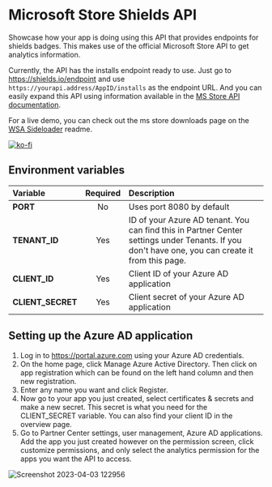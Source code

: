 # Microsoft Store Shields API
Showcase how your app is doing using this API that provides endpoints for shields badges. This makes use of the official Microsoft Store API to get analytics information.

Currently, the API has the installs endpoint ready to use. Just go to https://shields.io/endpoint and use `https://yourapi.address/AppID/installs` as the endpoint URL. And you can easily expand this API using information available in the [MS Store API documentation](https://learn.microsoft.com/en-us/windows/uwp/monetize/access-analytics-data-using-windows-store-services#step-3-call-the-microsoft-store-analytics-api).

For a live demo, you can check out the ms store downloads page on the [WSA Sideloader](https://github.com/infinitepower18/WSA-Sideloader) readme.

[![ko-fi](https://ko-fi.com/img/githubbutton_sm.svg)](https://ko-fi.com/F1F1K06VY)

## Environment variables
| Variable | Required | Description |
| :---         |     :---:      | :---          |
| **PORT**   | No     | Uses port 8080 by default    |
| **TENANT_ID**     | Yes      | ID of your Azure AD tenant. You can find this in Partner Center settings under Tenants. If you don't have one, you can create it from this page.      |
| **CLIENT_ID**     | Yes       | Client ID of your Azure AD application   |
| **CLIENT_SECRET**     | Yes      | Client secret of your Azure AD application      |

## Setting up the Azure AD application
1. Log in to https://portal.azure.com using your Azure AD credentials.
2. On the home page, click Manage Azure Active Directory. Then click on app registration which can be found on the left hand column and then new registration.
3. Enter any name you want and click Register.
4. Now go to your app you just created, select certificates & secrets and make a new secret. This secret is what you need for the CLIENT_SECRET variable. You can also find your client ID in the overview page.
5. Go to Partner Center settings, user management, Azure AD applications. Add the app you just created however on the permission screen, click customize permissions, and only select the analytics permission for the apps you want the API to access.

![Screenshot 2023-04-03 122956](https://user-images.githubusercontent.com/44692189/229497307-1c154197-02c3-437b-a0d7-8be314fe7a3c.jpg)
